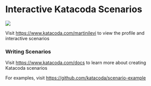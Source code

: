 # Interactive Katacoda Scenarios

[![](http://shields.katacoda.com/katacoda/martinilevi/count.svg)](https://www.katacoda.com/martinilevi "Get your profile on Katacoda.com")

Visit https://www.katacoda.com/martinilevi to view the profile and interactive scenarios

### Writing Scenarios
Visit https://www.katacoda.com/docs to learn more about creating Katacoda scenarios

For examples, visit https://github.com/katacoda/scenario-example
